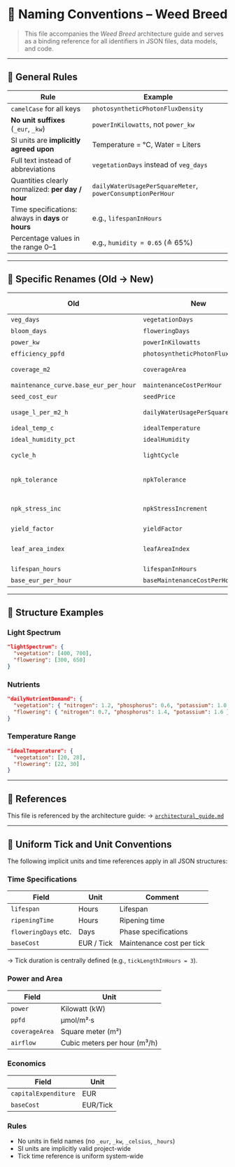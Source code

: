 # 🧾 Naming Conventions – Weed Breed

> This file accompanies the *Weed Breed* architecture guide and serves as a binding reference for all identifiers in JSON files, data models, and code.

---

## 📌 General Rules

| Rule                                        | Example                          |
|---------------------------------------------|----------------------------------|
| `camelCase` for all keys                    | `photosyntheticPhotonFluxDensity`|
| **No unit suffixes** (`_eur`, `_kw`)        | `powerInKilowatts`, not `power_kw` |
| SI units are **implicitly agreed upon**     | Temperature = °C, Water = Liters |
| Full text instead of abbreviations          | `vegetationDays` instead of `veg_days` |
| Quantities clearly normalized: **per day / hour** | `dailyWaterUsagePerSquareMeter`, `powerConsumptionPerHour` |
| Time specifications: always in **days** or **hours** | e.g., `lifespanInHours`          |
| Percentage values in the range 0–1          | e.g., `humidity = 0.65` (≙ 65%)    |

---

## 🔁 Specific Renames (Old → New)

| Old                         | New                                       | Unit / Meaning                        |
|-----------------------------|-------------------------------------------|---------------------------------------|
| `veg_days`                  | `vegetationDays`                          | Days                                  |
| `bloom_days`                | `floweringDays`                           | Days                                  |
| `power_kw`                  | `powerInKilowatts`                        | kW                                    |
| `efficiency_ppfd`           | `photosyntheticPhotonFluxDensity`         | µmol/(m²·s)                           |
| `coverage_m2`               | `coverageArea`                            | Square meters                         |
| `maintenance_curve.base_eur_per_hour` | `maintenanceCostPerHour`             | €                                     |
| `seed_cost_eur`             | `seedPrice`                               | €                                     |
| `usage_l_per_m2_h`          | `dailyWaterUsagePerSquareMeter`           | Liters per m² per day                 |
| `ideal_temp_c`              | `idealTemperature`                        | °C, range                             |
| `ideal_humidity_pct`        | `idealHumidity`                           | %, range                              |
| `cycle_h`                   | `lightCycle`                              | Hours light/dark                      |
| `npk_tolerance`             | `npkTolerance`                            | Difference allowed (absolute)         |
| `npk_stress_inc`            | `npkStressIncrement`                      | Stress increase on exceedance         |
| `yield_factor`              | `yieldFactor`                             | Multiplier                            |
| `leaf_area_index`           | `leafAreaIndex`                           | Ratio of leaf area / ground area      |
| `lifespan_hours`            | `lifespanInHours`                         | Hours                                 |
| `base_eur_per_hour`         | `baseMaintenanceCostPerHour`              | €                                     |

---

## 🧱 Structure Examples

### Light Spectrum

```json
"lightSpectrum": {
  "vegetation": [400, 700],
  "flowering": [300, 650]
}
```

### Nutrients

```json
"dailyNutrientDemand": {
  "vegetation": { "nitrogen": 1.2, "phosphorus": 0.6, "potassium": 1.0 },
  "flowering": { "nitrogen": 0.7, "phosphorus": 1.4, "potassium": 1.6 }
}
```

### Temperature Range

```json
"idealTemperature": {
  "vegetation": [20, 28],
  "flowering": [22, 30]
}
```

---

## 📎 References

This file is referenced by the architecture guide:
→ [`architectural_guide.md`](./architectural_guide.md)

---

## 📏 Uniform Tick and Unit Conventions

The following implicit units and time references apply in all JSON structures:

### Time Specifications

| Field                | Unit       | Comment                     |
|----------------------|------------|-----------------------------|
| `lifespan`           | Hours      | Lifespan                    |
| `ripeningTime`       | Hours      | Ripening time               |
| `floweringDays` etc. | Days       | Phase specifications        |
| `baseCost`           | EUR / Tick | Maintenance cost per tick   |

→ Tick duration is centrally defined (e.g., `tickLengthInHours = 3`).

### Power and Area

| Field          | Unit                      |
|----------------|---------------------------|
| `power`        | Kilowatt (kW)             |
| `ppfd`         | µmol/m²·s                 |
| `coverageArea` | Square meter (m²)         |
| `airflow`      | Cubic meters per hour (m³/h) |

### Economics

| Field                | Unit     |
|----------------------|----------|
| `capitalExpenditure` | EUR      |
| `baseCost`           | EUR/Tick |

### Rules

- No units in field names (no `_eur`, `_kw`, `_celsius`, `_hours`)
- SI units are implicitly valid project-wide
- Tick time reference is uniform system-wide
